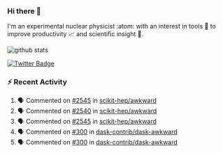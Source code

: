 ### Hi there 👋 

I'm an experimental nuclear physicist :atom: with an interest in tools :wrench: to improve productivity :chart_with_upwards_trend: and scientific insight :telescope:.

![github stats](https://github-readme-stats.vercel.app/api?username=agoose77&show_icons=true&hide_rank=true&hide_title=true&bg_color=30,e76445,904e95&text_color=efe3ec&icon_color=efe3ec)
<!--
**agoose77/agoose77** is a ✨ _special_ ✨ repository because its `README.md` (this file) appears on your GitHub profile.

Here are some ideas to get you started:

- 🔭 I’m currently working on ...
- 🌱 I’m currently learning ...
- 👯 I’m looking to collaborate on ...
- 🤔 I’m looking for help with ...
- 💬 Ask me about ...
- 📫 How to reach me: ...
- 😄 Pronouns: ...
- ⚡ Fun fact: ...
-->

[![Twitter Badge](https://img.shields.io/twitter/follow/agoose77?style=flat-square&logo=Twitter&logoColor=white&color=cornflowerblue)](https://twitter.com/agoose77)

### :zap: Recent Activity

<!--START_SECTION:activity-->
1. 🗣 Commented on [#2545](https://github.com/scikit-hep/awkward/issues/2545) in [scikit-hep/awkward](https://github.com/scikit-hep/awkward)
2. 🗣 Commented on [#2540](https://github.com/scikit-hep/awkward/issues/2540) in [scikit-hep/awkward](https://github.com/scikit-hep/awkward)
3. 🗣 Commented on [#2545](https://github.com/scikit-hep/awkward/issues/2545) in [scikit-hep/awkward](https://github.com/scikit-hep/awkward)
4. 🗣 Commented on [#300](https://github.com/dask-contrib/dask-awkward/issues/300) in [dask-contrib/dask-awkward](https://github.com/dask-contrib/dask-awkward)
5. 🗣 Commented on [#300](https://github.com/dask-contrib/dask-awkward/issues/300) in [dask-contrib/dask-awkward](https://github.com/dask-contrib/dask-awkward)
<!--END_SECTION:activity-->
